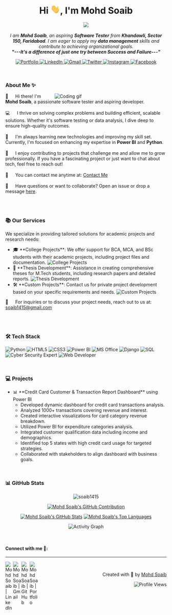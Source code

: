 <h1 align="center">Hi <img src="https://raw.githubusercontent.com/ABSphreak/ABSphreak/master/gifs/Hi.gif" width="30px">, I'm Mohd Soaib</h1>

<p align="center">
  <a href="https://github.com/soaib1415/readme-typing-svg"><img src="https://readme-typing-svg.herokuapp.com?lines=Software+Tester;Data+Analyst;Aspiring+Developer;Enthusiastic+Learner&center=true&width=500&height=50"></a>
</p>

<p align="center">
  <em>
    I am <b>Mohd Soaib</b>, an aspiring <b>Software Tester</b> from <b>Khandawli, Sector 150, Faridabad</b>. 
    I am eager to apply my <b>data management</b> skills and contribute to achieving organizational goals.
    <br>
    <b><i>"---It's a difference of just one try between Success and Failure---"</i></b>
  </em>
</p>

<p align="center">
 <a href="https://portfolio-jade-gamma-13.vercel.app/" target="_blank">
  <img src="https://img.shields.io/badge/Website-DC143C?style=for-the-badge&logo=medium&logoColor=white" alt="Portfolio" />
 </a>
 <a href="https://www.linkedin.com/in/soaib1415" target="_blank">
  <img src="https://img.shields.io/badge/LinkedIn-0077B5?style=for-the-badge&logo=linkedin&logoColor=white" alt="LinkedIn"/>
 </a>
 <a href="mailto:soaib1415@gmail.com">
  <img src="https://img.shields.io/badge/Gmail-D14836?style=for-the-badge&logo=gmail&logoColor=white" alt="Gmail" />
 </a>
 <a href="https://twitter.com/soaib1415" target="_blank">
  <img src="https://img.shields.io/badge/Twitter-1DA1F2?style=for-the-badge&logo=twitter&logoColor=white" alt="Twitter"/>
 </a>
 <a href="https://instagram.com/soaib1415" target="_blank">
  <img src="https://img.shields.io/badge/Instagram-fe4164?style=for-the-badge&logo=instagram&logoColor=white" alt="Instagram" />
 </a>
 <a href="https://facebook.com/soaib.dev" target="_blank">
  <img src="https://img.shields.io/badge/Facebook-20BEFF?style=for-the-badge&logo=facebook&logoColor=white" alt="Facebook" />
 </a>
</p>
<br />

<!-- About Section -->
<h3>About Me ✨</h3>

<p>
  <img align="right" width="350" src="https://media.giphy.com/media/2w0BWtnaFkpHR88RBm/giphy.gif" alt="Coding gif" />
  
  👋 &emsp; Hi there! I'm <b>Mohd Soaib</b>, a passionate software tester and aspiring developer. <br/><br/>
  💻 &emsp; I thrive on solving complex problems and building efficient, scalable solutions. Whether it's software testing or data analysis, I dive deep to ensure high-quality outcomes.<br/><br/>
  🌱 &emsp; I'm always learning new technologies and improving my skill set. Currently, I'm focused on enhancing my expertise in <b>Power BI</b> and <b>Python</b>.<br/><br/>
  🚀 &emsp; I enjoy contributing to projects that challenge me and allow me to grow professionally. If you have a fascinating project or just want to chat about tech, feel free to reach out!<br/><br/>
  📧 &emsp; You can contact me anytime at: <a href="mailto:soaib1415@gmail.com">Contact Me </a><br/><br/>
  💬 &emsp; Have questions or want to collaborate? Open an issue or drop a message [here](https://github.com/soaib1415/soaib1415/issues).
</p>
<br/>
<br/>

<!-- Services Section -->
<h3>📚 Our Services</h3>

<p>
  We specialize in providing tailored solutions for academic projects and research needs:
</p>
<ul>
  <li>
    🎓 **College Projects**: We offer support for BCA, MCA, and BSc students with their academic projects, including project files and documentation.
    <img src="https://img.shields.io/badge/College%20Projects-0077B5?style=for-the-badge&logo=graduation-cap&logoColor=white" alt="College Projects" />
  </li>
  <li>
    📜 **Thesis Development**: Assistance in creating comprehensive theses for M.Tech students, including research papers and detailed reports.
    <img src="https://img.shields.io/badge/Thesis%20Development-4CAF50?style=for-the-badge&logo=book&logoColor=white" alt="Thesis Development" />
  </li>
  <li>
    🛠️ **Custom Projects**: Contact us for private project development based on your specific requirements and needs.
    <img src="https://img.shields.io/badge/Custom%20Projects-FF5722?style=for-the-badge&logo=cogs&logoColor=white" alt="Custom Projects" />
  </li>
</ul>

<p>
  📩 &emsp; For inquiries or to discuss your project needs, reach out to us at: <a href="mailto:soaib1415@gmail.com">soaib1415@gmail.com</a>
</p>

<br/>
<br/>

<!-- Tech Stack -->
<h3>🛠️ Tech Stack</h3>

<p>
  <img src="https://img.shields.io/badge/Python-3776AB?style=for-the-badge&logo=python&logoColor=white" alt="Python"/>
  <img src="https://img.shields.io/badge/HTML5-E34F26?style=for-the-badge&logo=html5&logoColor=white" alt="HTML5"/>
  <img src="https://img.shields.io/badge/CSS3-1572B6?style=for-the-badge&logo=css3&logoColor=white" alt="CSS3"/>
  <img src="https://img.shields.io/badge/PowerBI-F2C811?style=for-the-badge&logo=powerbi&logoColor=black" alt="Power BI"/>
  <img src="https://img.shields.io/badge/MS%20Office-217346?style=for-the-badge&logo=microsoft-office&logoColor=white" alt="MS Office"/>
  <img src="https://img.shields.io/badge/Django-092D47?style=for-the-badge&logo=django&logoColor=white" alt="Django"/>
  <img src="https://img.shields.io/badge/SQL-4479A1?style=for-the-badge&logo=sql&logoColor=white" alt="SQL"/>
  <img src="https://img.shields.io/badge/Cyber%20Security-000000?style=for-the-badge&logo=security&logoColor=white" alt="Cyber Security Expert"/>
  <img src="https://img.shields.io/badge/Developer-000000?style=for-the-badge&logo=developer&logoColor=white" alt="Web Developer"/>
</p>

<br/>

<!-- Projects Section -->
<h3>💻 Projects</h3>

<ul>
  <li>
    📊 **Credit Card Customer & Transaction Report Dashboard** using Power BI
    <br>
    <ul>
      <li>Developed dynamic dashboard for credit card transactions analysis.</li>
      <li>Analyzed 1000+ transactions covering revenue and interest.</li>
      <li>Created interactive visualizations for card category revenue breakdown.</li>
      <li>Utilized Power BI for expenditure categories analysis.</li>
      <li>Integrated customer qualification data including income and demographics.</li>
      <li>Identified top 5 states with high credit card usage for targeted strategies.</li>
      <li>Collaborated with stakeholders to align dashboard with business goals.</li>
    </ul>
  </li>
</ul>

<br/>

<!-- GitHub Stats and Social -->
<h3>📊 GitHub Stats</h3>

<p align="center">
  <img align="center" src="https://github-readme-streak-stats.herokuapp.com/?user=soaib1415&text_color=FFFFFF&bg_color=000000&title_color=94b4a4&langs_count=15&layout=compact&hide_border=true" alt="soaib1415" />
</p>

<p align="center">
  <a href="https://github.com/soaib1415">
    <img src="https://github-profile-summary-cards.vercel.app/api/cards/profile-details?username=soaib1415&theme=radical" alt="Mohd Soaib's GitHub Contribution"/>
  </a>
</p>

<p align="center">
  <a href="https://github.com/soaib1415"><img alt="Mohd Soaib's GitHub Stats" src="https://denvercoder1-github-readme-stats.vercel.app/api?username=soaib1415&show_icons=true&count_private=true&theme=react&border_color=94b4a4&bg_color=000000&title_color=94b4a4&icon_color=FFFFFF" height="192px" width="49.5%"/></a>
  <a href="https://github.com/soaib1415"><img alt="Mohd Soaib's Top Languages" src="https://denvercoder1-github-readme-stats.vercel.app/api/top-langs/?username=soaib1415&langs_count=8&layout=compact&theme=react&border_color=94b4a4&bg_color=000000&title_color=94b4a4&icon_color=FFFFFF" height="192px" width="49.5%"/></a>
</p>

<p align="center">
  <img src="https://github-readme-activity-graph.vercel.app/graph?username=soaib1415&custom_title=Mohd%20Soaib's%20GitHub%20Activity%20Graph&bg_color=000000&color=94b4a4&line=94b4a4&point=94b4a4&area_color=FFFFFF&title_color=FFFFFF&area=true" alt="Activity Graph"/>
</p>

<br/>

<!-- Connect with me -->
<h4>Connect with me 🤝:</h4>
<hr>
<a href="https://www.linkedin.com/in/soaib1415">
  <img align="left" alt="Mohd Soaib | LinkedIn" width="24px" src="https://www.vectorlogo.zone/logos/linkedin/linkedin-icon.svg" />
</a>
<a href="mailto:soaib1415@gmail.com">
  <img align="left" alt="Mohd Soaib | Gmail" width="26px" src="https://www.vectorlogo.zone/logos/gmail/gmail-icon.svg" />
</a>
<a href="https://github.com/soaib1415">
  <img align="left" alt="Mohd Soaib | GitHub" width="26px" src="https://www.vectorlogo.zone/logos/github/github-tile.svg" />
</a>
<a href="https://portfolio-jade-gamma-13.vercel.app/">
  <img align="left" alt="Mohd Soaib | Portfolio" width="26px" src="https://www.svgrepo.com/show/474386/internet.svg" />
</a>
<br>

<p align="right">Created with 🧡 by <a href="https://github.com/soaib1415">Mohd Soaib</a></p>
<p align="right">
  <img src="https://komarev.com/ghpvc/?username=soaib1415&label=Profile%20views&color=0e75b6&style=flat" alt="Profile Views" />
</p>
